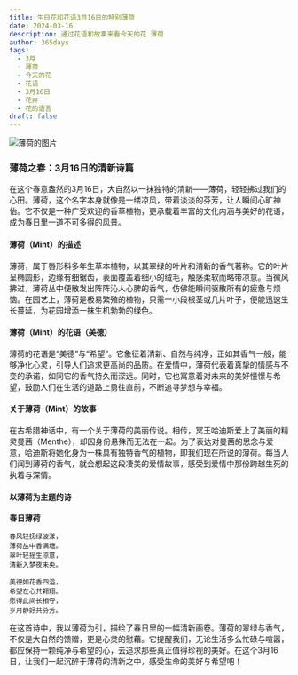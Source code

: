 ```yaml
---
title: 生日花和花语3月16日的特别薄荷
date: 2024-03-16
description: 通过花语和故事来看今天的花 薄荷
author: 365days
tags:
  - 3月
  - 薄荷
  - 今天的花
  - 花语
  - 3月16日
  - 花卉
  - 花的语言
draft: false
---
```


![薄荷的图片](https://cdn.pixabay.com/photo/2019/09/18/18/18/peppermint-4487398_1280.jpg#center#center)


### 薄荷之春：3月16日的清新诗篇

在这个春意盎然的3月16日，大自然以一抹独特的清新——薄荷，轻轻拂过我们的心田。薄荷，这个名字本身就像是一缕凉风，带着淡淡的芬芳，让人瞬间心旷神怡。它不仅是一种广受欢迎的香草植物，更承载着丰富的文化内涵与美好的花语，成为春日里一道不可多得的风景。

#### 薄荷（Mint）的描述

薄荷，属于唇形科多年生草本植物，以其翠绿的叶片和清新的香气著称。它的叶片呈椭圆形，边缘有细锯齿，表面覆盖着细小的绒毛，触感柔软而略带凉意。当微风拂过，薄荷丛中便散发出阵阵沁人心脾的香气，仿佛能瞬间驱散所有的疲惫与烦恼。在园艺上，薄荷是极易繁殖的植物，只需一小段根茎或几片叶子，便能迅速生长蔓延，为花园增添一抹生机勃勃的绿色。

#### 薄荷（Mint）的花语（美德）

薄荷的花语是“美德”与“希望”。它象征着清新、自然与纯净，正如其香气一般，能够净化心灵，引导人们追求更高尚的品质。在爱情中，薄荷代表着真挚的情感与不变的承诺，如同它的香气持久而深远。同时，它也寓意着对未来的美好憧憬与希望，鼓励人们在生活的道路上勇往直前，不断追寻梦想与幸福。

#### 关于薄荷（Mint）的故事

在古希腊神话中，有一个关于薄荷的美丽传说。相传，冥王哈迪斯爱上了美丽的精灵曼茜（Menthe），却因身份悬殊而无法在一起。为了表达对曼茜的思念与爱意，哈迪斯将她化身为一株具有独特香气的植物，即我们现在所说的薄荷。每当人们闻到薄荷的香气，就会想起这段凄美的爱情故事，感受到爱情中那份跨越生死的执着与深情。

#### 以薄荷为主题的诗

**春日薄荷**

	春风轻抚绿波漾，  
	薄荷丛中香满塘。  
	翠叶轻摇生凉意，  
	清新入梦夜未央。
	
	美德如花香四溢，  
	希望在心共翱翔。  
	愿得此间长相守，  
	岁月静好共芬芳。

在这首诗中，我以薄荷为引，描绘了春日里的一幅清新画卷。薄荷的翠绿与香气，不仅是大自然的馈赠，更是心灵的慰藉。它提醒我们，无论生活多么忙碌与喧嚣，都应保持一颗纯净与希望的心，去追求那些真正值得珍视的美好。在这个3月16日，让我们一起沉醉于薄荷的清新之中，感受生命的美好与希望吧！
